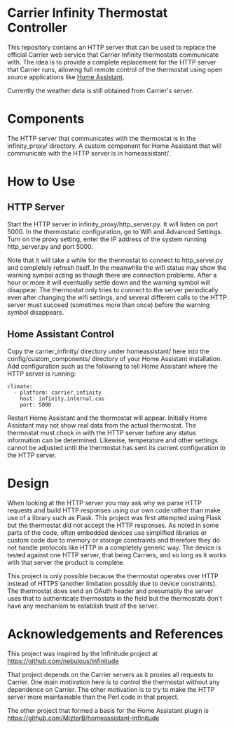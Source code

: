 # Carrier Infinity Thermostat Controller

This repository contains an HTTP server that can be used to replace the official
Carrier web service that Carrier Infinity thermostats communicate with.  The
idea is to provide a complete replacement for the HTTP server that Carrier runs,
allowing full remote control of the thermostat using open source applications like
[Home Assistant](https://www.home-assistant.io/).

Currently the weather data is still obtained from Carrier's server.

# Components

The HTTP server that communicates with the thermostat is in the infinity_proxy/
directory.  A custom component for Home Assistant that will communicate with the
HTTP server is in homeassistant/.

# How to Use

## HTTP Server

Start the HTTP server in infinity_proxy/http_server.py.  It will listen on port
5000.  In the thermostatic configuration, go to Wifi and Advanced Settings.
Turn on the proxy setting, enter the IP address of the system running
http_server.py and port 5000.

Note that it will take a while for the thermostat to connect to http_server.py
and completely refresh itself.  In the meanwhile the wifi status may show the
warning symbol acting as though there are connection problems.  After a hour
or more it will eventually settle down and the warning symbol will disappear.
The thermostat only tries to connect to the server periodically even after
changing the wifi settings, and several different calls to the HTTP server
must succeed (sometimes more than once) before the warning symbol disappears.

## Home Assistant Control

Copy the carrier_infinity/ directory under homeassistant/ here into the
config/custom_components/ directory of your Home Assistant installation. Add
configuration such as the following to tell Home Assistant where the HTTP server
is running:

    climate:
      - platform: carrier_infinity
        host: infinity.internal.cus
        port: 5000

Restart Home Assistant and the thermostat will appear.  Initially Home Assistant
may not show real data from the actual thermostat.  The thermostat must check in
with the HTTP server before any status information can be determined.  Likewise,
temperature and other settings cannot be adjusted until the thermostat has sent
its current configuration to the HTTP server.

# Design

When looking at the HTTP server you may ask why we parse HTTP requests and build
HTTP responses using our own code rather than make use of a library such as Flask.
This project was first attempted using Flask but the thermostat did not accept
the HTTP responses.  As noted in some parts of the code, often embedded devices
use simplified libraries or custom code due to memory or storage constraints and
therefore they do not handle protocols like HTTP in a completely generic way.
The device is tested against one HTTP server, that being Carriers, and so long
as it works with that server the product is complete.

This project is only possible because the thermostat operates over HTTP instead
of HTTPS (another limitation possibly due to device constraints).  The thermostat
does send an OAuth header and presumably the server uses that to authenticate
thermostats in the field but the thermostats don't have any mechanism to
establish trust of the server.

# Acknowledgements and References

This project was inspired by the Infinitude project at
https://github.com/nebulous/infinitude

That project depends on the Carrier servers as it proxies all requests to Carrier.
One main motivation here is to control the thermostat without any dependence on
Carrier.  The other motivation is to try to make the HTTP server more maintainable
than the Perl code in that project.

The other project that formed a basis for the Home Assistant plugin is
https://github.com/MizterB/homeassistant-infinitude
